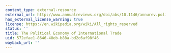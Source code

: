 ```yaml
---
content_type: external-resource
external_url: http://www.annualreviews.org/doi/abs/10.1146/annurev.polisci.2.1.91?journalCode=polisci
has_external_license_warning: true
license: https://en.wikipedia.org/wiki/All_rights_reserved
status: ''
title: The Political Economy of International Trade
uid: 572efae1-8646-48eb-b88a-bd2c6af98f46
wayback_url: ''
---
```

